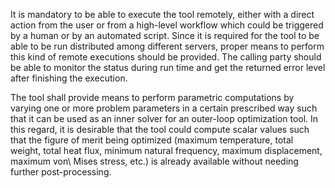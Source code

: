 It is mandatory to be able to execute the tool remotely, either with a direct action from the user or from a high-level workflow which could be triggered by a human or by an automated script.
Since it is required for the tool to be able to be run distributed among different servers, proper means to perform this kind of remote executions should be provided.
The calling party should be able to monitor the status during run time and get the returned error level after finishing the execution.

The tool shall provide means to perform parametric computations by varying one or more problem parameters in a certain prescribed way such that it can be used as an inner solver for an outer-loop optimization tool. In this regard, it is desirable that the tool could compute scalar values such that the figure of merit being optimized (maximum temperature, total weight, total heat flux, minimum natural frequency, maximum displacement, maximum von\ Mises stress, etc.) is already available without needing further post-processing.

